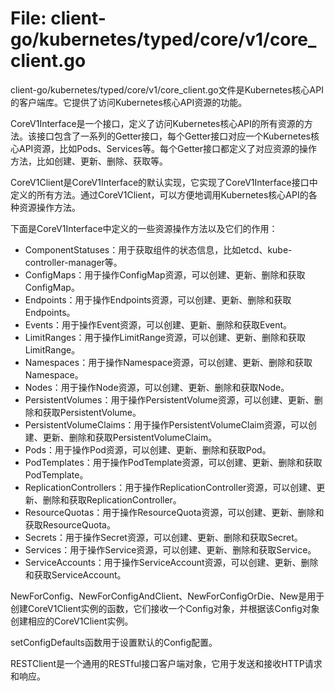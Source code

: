 # File: client-go/kubernetes/typed/core/v1/core_client.go

client-go/kubernetes/typed/core/v1/core_client.go文件是Kubernetes核心API的客户端库。它提供了访问Kubernetes核心API资源的功能。

CoreV1Interface是一个接口，定义了访问Kubernetes核心API的所有资源的方法。该接口包含了一系列的Getter接口，每个Getter接口对应一个Kubernetes核心API资源，比如Pods、Services等。每个Getter接口都定义了对应资源的操作方法，比如创建、更新、删除、获取等。

CoreV1Client是CoreV1Interface的默认实现，它实现了CoreV1Interface接口中定义的所有方法。通过CoreV1Client，可以方便地调用Kubernetes核心API的各种资源操作方法。

下面是CoreV1Interface中定义的一些资源操作方法以及它们的作用：

- ComponentStatuses：用于获取组件的状态信息，比如etcd、kube-controller-manager等。
- ConfigMaps：用于操作ConfigMap资源，可以创建、更新、删除和获取ConfigMap。
- Endpoints：用于操作Endpoints资源，可以创建、更新、删除和获取Endpoints。
- Events：用于操作Event资源，可以创建、更新、删除和获取Event。
- LimitRanges：用于操作LimitRange资源，可以创建、更新、删除和获取LimitRange。
- Namespaces：用于操作Namespace资源，可以创建、更新、删除和获取Namespace。
- Nodes：用于操作Node资源，可以创建、更新、删除和获取Node。
- PersistentVolumes：用于操作PersistentVolume资源，可以创建、更新、删除和获取PersistentVolume。
- PersistentVolumeClaims：用于操作PersistentVolumeClaim资源，可以创建、更新、删除和获取PersistentVolumeClaim。
- Pods：用于操作Pod资源，可以创建、更新、删除和获取Pod。
- PodTemplates：用于操作PodTemplate资源，可以创建、更新、删除和获取PodTemplate。
- ReplicationControllers：用于操作ReplicationController资源，可以创建、更新、删除和获取ReplicationController。
- ResourceQuotas：用于操作ResourceQuota资源，可以创建、更新、删除和获取ResourceQuota。
- Secrets：用于操作Secret资源，可以创建、更新、删除和获取Secret。
- Services：用于操作Service资源，可以创建、更新、删除和获取Service。
- ServiceAccounts：用于操作ServiceAccount资源，可以创建、更新、删除和获取ServiceAccount。

NewForConfig、NewForConfigAndClient、NewForConfigOrDie、New是用于创建CoreV1Client实例的函数，它们接收一个Config对象，并根据该Config对象创建相应的CoreV1Client实例。

setConfigDefaults函数用于设置默认的Config配置。

RESTClient是一个通用的RESTful接口客户端对象，它用于发送和接收HTTP请求和响应。

